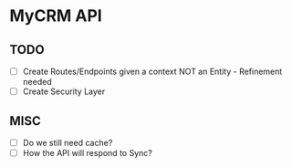 # MyCRM API

## TODO

- [ ] Create Routes/Endpoints given a context NOT an Entity - Refinement needed
- [ ] Create Security Layer

## MISC

- [ ] Do we still need cache?
- [ ] How the API will respond to Sync? 